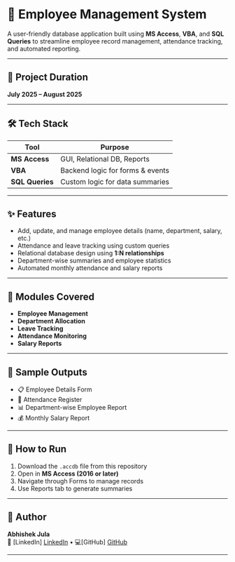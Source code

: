 # 👥 Employee Management System

A user-friendly database application built using **MS Access**, **VBA**, and **SQL Queries** to streamline employee record management, attendance tracking, and automated reporting.

---

## 📌 Project Duration

**July 2025 – August 2025**

---

## 🛠 Tech Stack

| Tool            | Purpose                          |
|-----------------|----------------------------------|
| **MS Access**   | GUI, Relational DB, Reports      |
| **VBA**         | Backend logic for forms & events |
| **SQL Queries** | Custom logic for data summaries  |

---

## ✨ Features

- Add, update, and manage employee details (name, department, salary, etc.)
- Attendance and leave tracking using custom queries
- Relational database design using **1:N relationships**
- Department-wise summaries and employee statistics
- Automated monthly attendance and salary reports

---

## 📂 Modules Covered

- **Employee Management**
- **Department Allocation**
- **Leave Tracking**
- **Attendance Monitoring**
- **Salary Reports**

---

## 🧾 Sample Outputs

- 📋 Employee Details Form  
- 📅 Attendance Register  
- 📊 Department-wise Employee Report  
- 💰 Monthly Salary Report

---

## 🚀 How to Run

1. Download the `.accdb` file from this repository
2. Open in **MS Access (2016 or later)**
3. Navigate through Forms to manage records
4. Use Reports tab to generate summaries

---

## 🙌 Author

**Abhishek Jula**  
🔗 [LinkedIn]
    [LinkedIn](https://www.linkedin.com/in/abhi-jula0711)
• 💻[GitHub]
    [GitHub](https://github.com/yourusername)

---


